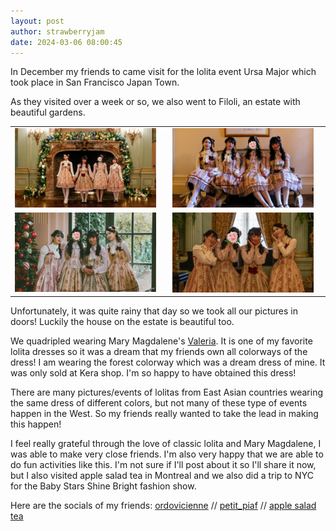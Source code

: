 ```yaml
---
layout: post
author: strawberryjam
date: 2024-03-06 08:00:45
---
```

<p>In December my friends to came visit for the lolita event Ursa Major which took place in San Francisco Japan Town. </p>
<p>As they visited over a week or so, we also went to Filoli, an estate with beautiful gardens.</p>

<table class="table">
<tr>
<td><img src="/assets/filoli/IMG_0009.jpg" class="img-rounded img-responsive center-block" style="max-height: 95%; max-width: 95%;"><br>
</td>
<td><img src="/assets/filoli/IMG_0051.jpg" class="img-rounded img-responsive center-block" style="max-height: 95%; max-width: 95%;"><br>
</td>
</tr>
<tr>
<td><img src="/assets/filoli/IMG_0162.jpg" class="img-rounded img-responsive center-block" style="max-height: 95%; max-width: 95%;"><br>
</td>
<td><img src="/assets/filoli/IMG_0001.jpg" class="img-rounded img-responsive center-block" style="max-height: 95%; max-width: 95%;"><br>
</td>
</tr>
</table>

<p>Unfortunately, it was quite rainy that day so we took all our pictures in doors! Luckily the house on the estate is beautiful too.</p>
<p>We quadripled wearing Mary Magdalene's <a href="https://lolibrary.org/items/mary-magdalene-valeria-jsk">Valeria</a>. It is one of my favorite lolita dresses so it was a dream that my friends own all colorways of the dress! I am wearing the forest colorway which was a dream dress of mine. It was only sold at Kera shop. I'm so happy to have obtained this dress!</p>
<p>There are many pictures/events of lolitas from East Asian countries wearing the same dress of different colors, but not many of these type of events happen in the West. So my friends really wanted to take the lead in making this happen!</p>
<p>I feel really grateful through the love of classic lolita and Mary Magdalene, I was able to make very close friends. I'm also very happy that we are able to do fun activities like this. I'm not sure if I'll post about it so I'll share it now, but I also visited apple salad tea in Montreal and we also did a trip to NYC for the Baby Stars Shine Bright fashion show.</p>
<p>Here are the socials of my friends:
<a href="https://www.instagram.com/ordovicienne/">ordovicienne</a> //
<a href="https://www.instagram.com/petit_piaf/">petit_piaf</a> // <a href="https://www.instagram.com/applesaladtea/">apple salad tea</a> 
</p>
